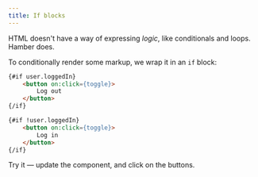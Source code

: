 ```yaml
---
title: If blocks
---
```


HTML doesn't have a way of expressing *logic*, like conditionals and loops. Hamber does.

To conditionally render some markup, we wrap it in an `if` block:

```html
{#if user.loggedIn}
	<button on:click={toggle}>
		Log out
	</button>
{/if}

{#if !user.loggedIn}
	<button on:click={toggle}>
		Log in
	</button>
{/if}
```

Try it — update the component, and click on the buttons.
